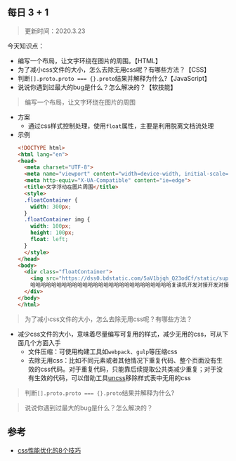 ## 每日 3 + 1
> 更新时间：2020.3.23

今天知识点：
* 编写一个布局，让文字环绕在图片的周围。【HTML】
* 为了减小css文件的大小，怎么去除无用css呢？有哪些方法？【CSS】
* 判断`[].proto.proto === {}.proto`结果并解释为什么?【JavaScript】
* 说说你遇到过最大的bug是什么？怎么解决的？【软技能】
  
> 编写一个布局，让文字环绕在图片的周围
* 方案
  * 通过css样式控制处理，使用`float`属性，主要是利用脱离文档流处理
* 示例
  ```html
  <!DOCTYPE html>
  <html lang="en">
  <head>
    <meta charset="UTF-8">
    <meta name="viewport" content="width=device-width, initial-scale=1.0">
    <meta http-equiv="X-UA-Compatible" content="ie=edge">
    <title>文字浮动在图片周围</title>
    <style>
    .floatContainer {
      width: 300px;
    }
    .floatContainer img {
      width: 100px;
      height: 100px;
      float: left;
    }
    </style>
  </head>
  <body>
    <div class="floatContainer">
      <img src="https://dss0.bdstatic.com/5aV1bjqh_Q23odCf/static/superman/img/logo_top-e3b63a0b1b.png"/>
      哈哈哈哈哈哈哈哈哈哈哈哈哈哈哈哈哈哈哈哈哈哈哈哈哈哈哈复读机开发对接开发对接看看召开的好看的附件快递费接口的健康的附件快递费就科技发快递艰苦奋斗就犯困大健康科技的咖啡机坑的健康的
    </div>
  </body>
  </html>
  ```

> 为了减小css文件的大小，怎么去除无用css呢？有哪些方法？
* 减少css文件的大小，意味着尽量编写可复用的样式，减少无用的css，可从下面几个方面入手
  * 文件压缩：可使用构建工具如`webpack`、`gulp`等压缩css
  * 去除无用css：比如不同元素或者其他情况下重复代码、整个页面没有生效的css代码。对于重复代码，只能靠后续提取公共类减少重复；对于没有生效的代码，可以借助工具[uncss](https://github.com/uncss/uncss)移除样式表中无用的css 

> 判断`[].proto.proto === {}.proto`结果并解释为什么?

> 说说你遇到过最大的bug是什么？怎么解决的？


## 参考
* [css性能优化的8个技巧](https://juejin.im/post/5b6133a351882519d346853f)